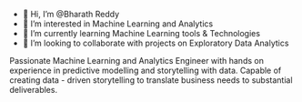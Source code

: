 - 👋 Hi, I’m @Bharath Reddy
- 👀 I’m interested in Machine Learning and Analytics 
- 🌱 I’m currently learning Machine Learning tools & Technologies
- 💞️ I’m looking to collaborate with projects on Exploratory Data Analytics 

Passionate Machine Learning and Analytics Engineer with hands on experience in predictive modelling and storytelling with data. 
Capable of creating data - driven storytelling to translate business needs to substantial deliverables. 

<!---
Bharath1606/Bharath1606 is a ✨ special ✨ repository because its `README.md` (this file) appears on your GitHub profile.
You can click the Preview link to take a look at your changes.
--->
